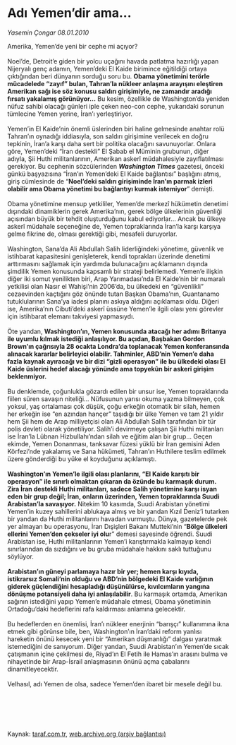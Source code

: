 # Adı Yemen’dir ama...

*Yasemin Çongar 08.01.2010*

<div class="taraf_structure_2col_1zq">
<div class="margen_n">



 <p>Amerika, Yemen’de yeni bir cephe mi açıyor? <br/><br/>Noel’de, Detroit’e giden bir yolcu uçağını havada patlatma hazırlığı yapan Nijeryalı genç adamın, Yemen’deki El Kaide birimince eğitildiği ortaya çıktığından beri dünyanın sorduğu soru bu. <b>Obama yönetimini terörle mücadelede “zayıf” bulan, Tahran’la nükleer anlaşma arayışını eleştiren Amerikan sağı ise söz konusu saldırı girişimiyle, ne zamandır aradığı fırsatı yakalamış görünüyor...</b> Bu kesim, özellikle de Washington’da yeniden nüfuz sahibi olacağı günleri iple çeken neo-con cephe, yukarıdaki sorunun tümlecine Yemen yerine, İran’ı yerleştiriyor. <br/><br/>Yemen’in El Kaide’nin önemli üslerinden biri haline gelmesinde anahtar rolü Tahran’ın oynadığı iddiasıyla, son saldırı girişimine verilecek en doğru tepkinin, İran’a karşı daha sert bir politika olacağını savunuyorlar. Onlara göre, Yemen’deki “İran destekli” El Şabab el Müminin grubunun, diğer adıyla, Şii Huthi militanlarının, Amerikan askerî müdahalesiyle zayıflatılması gerekiyor. Bu cephenin sözcülerinden <b><i>Washington Times</i></b> gazetesi, önceki günkü başyazısına “İran’ın Yemen’deki El Kaide bağlantısı” başlığını atmış, giriş cümlesinde de “<b>Noel’deki saldırı girişiminde İran’ın parmak izleri olabilir ama Obama yönetimi bu bağlantıyı kurmak istemiyor</b>” demişti. <br/><br/>Obama yönetimine mensup yetkililer, Yemen’de merkezî hükümetin denetimi dışındaki dinamiklerin gerek Amerika’nın, gerek bölge ülkelerinin güvenliği açısından büyük bir tehdit oluşturduğunu kabul ediyorlar... Ancak bu ülkeye askerî müdahale seçeneğine de, Yemen topraklarında İran’la karşı karşıya gelme fikrine de, olması gerektiği gibi, mesafeli duruyorlar. <br/><br/>Washington, Sana’da Ali Abdullah Salih liderliğindeki yönetime, güvenlik ve istihbarat kapasitesini genişleterek, kendi toprakları üzerinde denetimi arttırmasını sağlamak için yardımda bulunacağını açıklamanın dışında şimdilik Yemen konusunda kapsamlı bir strateji belirlemedi. Yemen’e ilişkin diğer iki somut yenilikten biri, Arap Yarımadası’nda El Kaide’nin bir numaralı yetkilisi olan Nasır el Wahişi’nin 2006’da, bu ülkedeki en “güvenlikli” cezaevinden kaçtığını göz önünde tutan Başkan Obama’nın, Guantanamo tutuklularının Sana’ya iadesi planını askıya aldığını açıklaması oldu. Diğeri ise, Amerika’nın Cibuti’deki askerî üssüne Yemen’le ilgili olası yeni görevler için istihbarat elemanı takviyesi yapmasıydı. <br/><br/>Öte yandan, <b>Washington’ın, Yemen konusunda atacağı her adımı Britanya ile uyumlu kılmak istediği anlaşılıyor. Bu açıdan, Başbakan Gordon Brown’ın çağrısıyla 28 ocakta Londra’da toplanacak Yemen konferansında alınacak kararlar belirleyici olabilir. Tahminler, ABD’nin Yemen’e daha fazla kaynak ayıracağı ve bir dizi “gizli operasyon” ile bu ülkedeki olası El Kaide üslerini hedef alacağı yönünde ama topyekûn bir askerî girişim beklenmiyor.</b> <br/><br/>Bu denklemde, çoğunlukla gözardı edilen bir unsur ise, Yemen topraklarında fiilen süren savaşın niteliği... Nüfusunun yarısı okuma yazma bilmeyen, çok yoksul, yaş ortalaması çok düşük, çoğu erkeğin otomatik bir silah, hemen her erkeğin ise “en azından hançer” taşıdığı bir ülke Yemen ve tam 21 yıldır hem Şii hem de Arap milliyetçisi olan Ali Abdullah Salih tarafından bir tür polis devleti olarak yönetiliyor. Salih’i devirmeye çalışan Şii Huthi militanları ise İran’la Lübnan Hizbullahı’ndan silah ve eğitim alan bir grup... Geçen ekimde, Yemen Donanması, tanksavar füzesi yüklü bir İran gemisini Aden Körfezi’nde yakalamış ve Sana hükümeti, Tahran’ın Huthilere teslim edilmek üzere gönderdiği bu yüke el koyduğunu açıklamıştı.<b> <br/><br/>Washington’ın Yemen’le ilgili olası planlarını, “El Kaide karşıtı bir operasyon” ile sınırlı olmaktan çıkaran da özünde bu karmaşık durum. Zira İran destekli Huthi militanları, sadece Salih yönetimine karşı isyan eden bir grup değil; İran, onların üzerinden, Yemen topraklarında Suudi Arabistan’la savaşıyor.</b> Nitekim 10 kasımda, Suudi Arabistan yönetimi Yemen’in kuzey sahillerini ablukaya almış ve bir yandan Kızıl Deniz’i tutarken bir yandan da Huthi militanlarını havadan vurmuştu. Dünya, gazetelerde pek yer almayan bu operasyonu, İran Dışişleri Bakanı Mutteki’nin “<b>Bölge ülkeleri ellerini Yemen’den çekseler iyi olu</b>r” demesi sayesinde öğrendi. Suudi Arabistan ise, Huthi militanlarının Yemen’i karıştırmakla kalmayıp kendi sınırlarından da sızdığını ve bu gruba müdahale hakkını saklı tuttuğunu söylüyor. <b><br/><br/>Arabistan’ın güneyi parlamaya hazır bir yer; hemen karşı kıyıda, istikrarsız Somali’nin olduğu ve ABD’nin bölgedeki El Kaide varlığının giderek güçlendiğini hesapladığı düşünülürse, kıvılcımların yangına dönüşme potansiyeli daha iyi anlaşılabilir</b>. Bu karmaşık ortamda, Amerikan sağının istediğini yapıp Yemen’e müdahale etmesi, Obama yönetiminin Ortadoğu’daki hedeflerini rafa kaldırması anlamına gelecektir. <br/><br/>Bu hedeflerden en önemlisi, İran’ı nükleer enerjinin “barışçı” kullanımına ikna etmek gibi görünse bile, ben, Washington’ın İran’daki reform yanlısı hareketin önünü kesecek yeni bir “Amerikan düşmanlığı” dalgası yaratmak istemediğini de sanıyorum. Diğer yandan, Suudi Arabistan’ın Yemen’de sıcak çatışmanın içine çekilmesi de, Riyad’ın El Fetih ile Hamas’ın arasını bulma ve nihayetinde bir Arap-İsrail anlaşmasının önünü açma çabalarını dinamitleyecektir. <br/><br/>Velhasıl, adı Yemen de olsa, sadece Yemen’den ibaret bir mesele değil bu.</p>
<br/>
<br/>
<br/>



<br/>


<div id="taraf_not">
</div>

</div>


</div>

Kaynak: [taraf.com.tr](http://taraf.com.tr:80/makale/9408.htm), [web.archive.org (arşiv bağlantısı)](http://web.archive.org/web/20100113172745/http://taraf.com.tr:80/makale/9408.htm)
